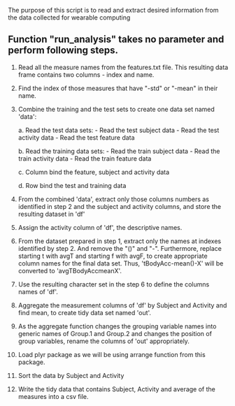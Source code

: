 The purpose of this script is to read and extract desired information from the data collected for wearable computing

## Function "run_analysis" takes no parameter and perform following steps.

1. Read all the measure names from the features.txt file. This resulting data frame contains two columns - index and name.

2. Find the index of those measures that have "-std" or "-mean" in their name.

3. Combine the training and the test sets to create one data set named 'data':

	a. Read the test data sets:
		- Read the test subject data 
		- Read the test activity data 
		- Read the test feature data 

	b. Read the training data sets:
		- Read the train subject data 
		- Read the train activity data 
		- Read the train feature data  

	c. Column bind the feature, subject and activity data 

	d. Row bind the test and training data

4. From the combined 'data', extract only those columns numbers as identified in step 2 and the subject and activity columns, and store the resulting dataset in 'df'	

5. Assign the activity column of 'df', the descriptive names.

6. From the dataset prepared in step 1, extract only the names at indexes identified by step 2. And remove the "()" and "-". Furthermore, replace starting t with avgT and starting f with avgF, to create appropriate column names for the final data set.  Thus, 'tBodyAcc-mean()-X' will be converted to 'avgTBodyAccmeanX'.

7. Use the resulting character set in the step 6 to define the columns names of 'df'. 

8. Aggregate the measurement columns of 'df' by Subject and Activity and find mean, to create tidy data set named 'out'.

9. As the aggregate function changes the grouping variable names into generic names of Group.1 and Group.2 and changes the position of group variables, rename the columns of 'out' appropriately.

10. Load plyr package as we will be using arrange function from this package.

11. Sort the data by Subject and Activity

12. Write the tidy data that contains Subject, Activity and average of the measures into a csv file.
